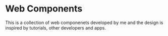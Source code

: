 # Web Components

This is a collection of web componenets developed by me and the design is inspired by tutorials, other developers and apps.


